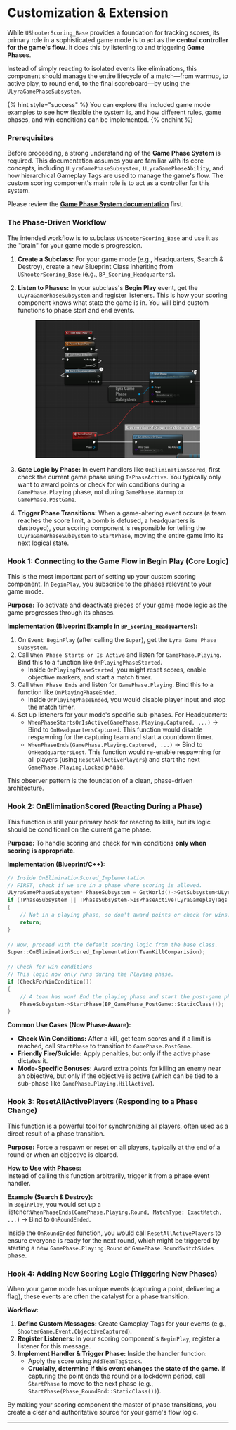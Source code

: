 # Customization & Extension

While `UShooterScoring_Base` provides a foundation for tracking scores, its primary role in a sophisticated game mode is to act as the **central controller for the game's flow**. It does this by listening to and triggering **Game Phases**.

Instead of simply reacting to isolated events like eliminations, this component should manage the entire lifecycle of a match—from warmup, to active play, to round end, to the final scoreboard—by using the `ULyraGamePhaseSubsystem`.

{% hint style="success" %}
You can explore the included game mode examples to see how flexible the system is, and how different rules, game phases, and win conditions can be implemented.
{% endhint %}

### Prerequisites

Before proceeding, a strong understanding of the **Game Phase System** is required. This documentation assumes you are familiar with its core concepts, including `ULyraGamePhaseSubsystem,` `ULyraGamePhaseAbility`, and how hierarchical Gameplay Tags are used to manage the game's flow. The custom scoring component's main role is to act as a controller for this system.

Please review the [**Game Phase System documentation**](../../../base-lyra-modified/game-phase-system/) first.

### The Phase-Driven Workflow

The intended workflow is to subclass `UShooterScoring_Base` and use it as the "brain" for your game mode's progression.

1. **Create a Subclass:** For your game mode (e.g., Headquarters, Search & Destroy), create a new Blueprint Class inheriting from `UShooterScoring_Base` (e.g., `BP_Scoring_Headquarters`).
2.  **Listen to Phases:** In your subclass's **Begin Play** event, get the `ULyraGamePhaseSubsystem` and register listeners. This is how your scoring component knows what state the game is in. You will bind custom functions to phase start and end events.

    <figure><img src="../../../.gitbook/assets/image (181).png" alt="" width="375"><figcaption></figcaption></figure>
3. **Gate Logic by Phase:** In event handlers like `OnEliminationScored`, first check the current game phase using `IsPhaseActive`. You typically only want to award points or check for win conditions during a `GamePhase.Playing` phase, not during `GamePhase.Warmup` or `GamePhase.PostGame`.
4. **Trigger Phase Transitions:** When a game-altering event occurs (a team reaches the score limit, a bomb is defused, a headquarters is destroyed), your scoring component is responsible for telling the `ULyraGamePhaseSubsystem` to `StartPhase`, moving the entire game into its next logical state.

### Hook 1: Connecting to the Game Flow in Begin Play (Core Logic)

This is the most important part of setting up your custom scoring component. In `BeginPlay`, you subscribe to the phases relevant to your game mode.

**Purpose:** To activate and deactivate pieces of your game mode logic as the game progresses through its phases.

**Implementation (Blueprint Example in `BP_Scoring_Headquarters`):**

1. On `Event BeginPlay` (after calling the `Super`), get the `Lyra Game Phase Subsystem`.
2. Call `When Phase Starts or Is Active` and listen for `GamePhase.Playing`. Bind this to a function like `OnPlayingPhaseStarted`.
   * Inside `OnPlayingPhaseStarted`, you might reset scores, enable objective markers, and start a match timer.
3. Call `When Phase Ends` and listen for `GamePhase.Playing`. Bind this to a function like `OnPlayingPhaseEnded`.
   * Inside `OnPlayingPhaseEnded`, you would disable player input and stop the match timer.
4. Set up listeners for your mode's specific sub-phases. For Headquarters:
   * `WhenPhaseStartsOrIsActive(GamePhase.Playing.Captured, ...)` -> Bind to `OnHeadquartersCaptured`. This function would disable respawning for the capturing team and start a countdown timer.
   * `WhenPhaseEnds(GamePhase.Playing.Captured, ...)` -> Bind to `OnHeadquartersLost`. This function would re-enable respawning for all players (using `ResetAllActivePlayers`) and start the next `GamePhase.Playing.Locked` phase.

This observer pattern is the foundation of a clean, phase-driven architecture.

### Hook 2: OnEliminationScored (Reacting During a Phase)

This function is still your primary hook for reacting to kills, but its logic should be conditional on the current game phase.

**Purpose:** To handle scoring and check for win conditions **only when scoring is appropriate.**

**Implementation (Blueprint/C++):**

```cpp
// Inside OnEliminationScored_Implementation
// FIRST, check if we are in a phase where scoring is allowed.
ULyraGamePhaseSubsystem* PhaseSubsystem = GetWorld()->GetSubsystem<ULyraGamePhaseSubsystem>();
if (!PhaseSubsystem || !PhaseSubsystem->IsPhaseActive(LyraGameplayTags::GamePhase_Playing))
{
    // Not in a playing phase, so don't award points or check for wins.
    return;
}

// Now, proceed with the default scoring logic from the base class.
Super::OnEliminationScored_Implementation(TeamKillComparision);

// Check for win conditions
// This logic now only runs during the Playing phase.
if (CheckForWinCondition())
{
    // A team has won! End the playing phase and start the post-game phase.
    PhaseSubsystem->StartPhase(BP_GamePhase_PostGame::StaticClass());
}
```

**Common Use Cases (Now Phase-Aware):**

* **Check Win Conditions:** After a kill, get team scores and if a limit is reached, call `StartPhase` to transition to `GamePhase.PostGame`.
* **Friendly Fire/Suicide:** Apply penalties, but only if the active phase dictates it.
* **Mode-Specific Bonuses:** Award extra points for killing an enemy near an objective, but only if the objective is active (which can be tied to a sub-phase like `GamePhase.Playing.HillActive`).

### Hook 3: ResetAllActivePlayers (Responding to a Phase Change)

This function is a powerful tool for synchronizing all players, often used as a direct result of a phase transition.

**Purpose:** Force a respawn or reset on all players, typically at the end of a round or when an objective is cleared.

**How to Use with Phases:**\
Instead of calling this function arbitrarily, trigger it from a phase event handler.

**Example (Search & Destroy):**\
In `BeginPlay`, you would set up a listener:`WhenPhaseEnds(GamePhase.Playing.Round, MatchType: ExactMatch, ...)` -> Bind to `OnRoundEnded`.

Inside the `OnRoundEnded` function, you would call `ResetAllActivePlayers` to ensure everyone is ready for the next round, which might be triggered by starting a new `GamePhase.Playing.Round` or `GamePhase.RoundSwitchSides` phase.

### Hook 4: Adding New Scoring Logic (Triggering New Phases)

When your game mode has unique events (capturing a point, delivering a flag), these events are often the catalyst for a phase transition.

**Workflow:**

1. **Define Custom Messages:** Create Gameplay Tags for your events (e.g., `ShooterGame.Event.ObjectiveCaptured`).
2. **Register Listeners:** In your scoring component's `BeginPlay`, register a listener for this message.
3. **Implement Handler & Trigger Phase:** Inside the handler function:
   * Apply the score using `AddTeamTagStack`.
   * **Crucially, determine if this event changes the state of the game.** If capturing the point ends the round or a lockdown period, call `StartPhase` to move to the next phase (e.g., `StartPhase(Phase_RoundEnd::StaticClass())`).

By making your scoring component the master of phase transitions, you create a clear and authoritative source for your game's flow logic.

***
